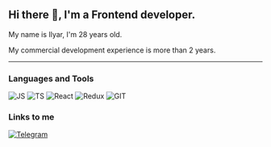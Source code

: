 ## Hi there 👋, I'm a Frontend developer.

My name is Ilyar, I'm 28 years old.

My commercial development experience is more than 2 years.

---

### Languages and Tools

![JS](https://img.shields.io/badge/-JS-000?style=for-the-badge&logo=javascript&logoColor=FFC83D)
![TS](https://img.shields.io/badge/-TS-000?style=for-the-badge&logo=typescript&logoColor=3178c6)
![React](https://img.shields.io/badge/-React-000?style=for-the-badge&logo=react&logoColor=61dafb)
![Redux](https://img.shields.io/badge/-Redux-000?style=for-the-badge&logo=redux&logoColor=764abc)
![GIT](https://img.shields.io/badge/-GIT-000?style=for-the-badge&logo=git&logoColor=f14e32)

### Links to me

[![Telegram](https://img.shields.io/badge/-Telegram-000?style=for-the-badge&logo=telegram&logoColor=3390EC)](https://t.me/iljar96)
